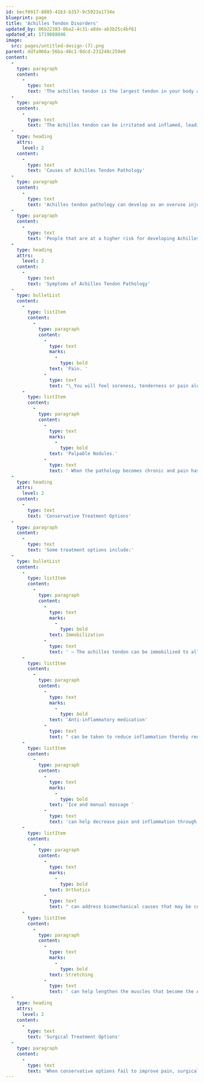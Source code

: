 ```yaml
---
id: becf0917-8085-41b3-b357-9c5923a1734e
blueprint: page
title: 'Achilles Tendon Disorders'
updated_by: 06b22383-0ba2-4c31-a8de-ab3b25c4bf61
updated_at: 1719088046
image:
  src: pages/untitled-design-(7).png
parent: ddfa966a-56ba-48c1-9dcd-231248c259e0
content:
  -
    type: paragraph
    content:
      -
        type: text
        text: 'The achilles tendon is the largest tendon in your body and it connects your calf muscles to your calcaneus or your heel bone. The achilles tendon helps with walking by lifting your heel off of the ground.'
  -
    type: paragraph
    content:
      -
        type: text
        text: 'The Achilles tendon can be irritated and inflamed, leading to Achilles tendonitis. Achilles tendonitis is the acute phase of irritation and inflammation that will potentially lead to pain of the Achilles Tendon. If left untreated, this can develop into Achilles tendinosis, which is a more chronic state of inflammation and pain within the Achilles tendon. This can also lead to degeneration of the Achilles tendon that can happen on its insertion on the calcaneus or heel bone, or within the substance of the Achilles tendon body itself.'
  -
    type: heading
    attrs:
      level: 2
    content:
      -
        type: text
        text: 'Causes of Achilles Tendon Pathology'
  -
    type: paragraph
    content:
      -
        type: text
        text: 'Achilles tendon pathology can develop as an overuse injury which is caused by an increase in some type of repetitive activity that requires the Achilles tendon to function. For example, a sudden increase in the amount of running you are doing may lead to Achilles Tendonitis developing. This type of sudden repetitive movements put alot of stress and strain on the Achilles tendon leading to micro-injury that cannot heal itself because of continued stress being applied to the Achilles tendon. This leads to the structure of the Achilles tendon changing and leading to your pain.'
  -
    type: paragraph
    content:
      -
        type: text
        text: 'People that are at a higher risk for developing Achilles tendon pathology are athletes, “weekend warriors”, laborers and people with flat feet.'
  -
    type: heading
    attrs:
      level: 2
    content:
      -
        type: text
        text: 'Symptoms of Achilles Tendon Pathology'
  -
    type: bulletList
    content:
      -
        type: listItem
        content:
          -
            type: paragraph
            content:
              -
                type: text
                marks:
                  -
                    type: bold
                text: 'Pain. '
              -
                type: text
                text: "\_You will feel soreness, tenderness or pain along the tendon itself or where it inserts on the heel bone."
      -
        type: listItem
        content:
          -
            type: paragraph
            content:
              -
                type: text
                marks:
                  -
                    type: bold
                text: 'Palpable Nodules.'
              -
                type: text
                text: ' When the pathology becomes chronic and pain has been present for some time, you can feel nodules and areas of thickened tissue.'
  -
    type: heading
    attrs:
      level: 2
    content:
      -
        type: text
        text: 'Conservative Treatment Options'
  -
    type: paragraph
    content:
      -
        type: text
        text: 'Some treatment options include:'
  -
    type: bulletList
    content:
      -
        type: listItem
        content:
          -
            type: paragraph
            content:
              -
                type: text
                marks:
                  -
                    type: bold
                text: Immobilization
              -
                type: text
                text: ' – The achilles tendon can be immobilized to allow it to heal and reduce the stress going through the tendon.'
      -
        type: listItem
        content:
          -
            type: paragraph
            content:
              -
                type: text
                marks:
                  -
                    type: bold
                text: 'Anti-inflammatory medication'
              -
                type: text
                text: " can be taken to reduce inflammation thereby reducing pain.\_"
      -
        type: listItem
        content:
          -
            type: paragraph
            content:
              -
                type: text
                marks:
                  -
                    type: bold
                text: 'Ice and manual massage '
              -
                type: text
                text: 'can help decrease pain and inflammation through the tendon as well.'
      -
        type: listItem
        content:
          -
            type: paragraph
            content:
              -
                type: text
                marks:
                  -
                    type: bold
                text: Orthotics
              -
                type: text
                text: " can address biomechanical causes that may be contributing to your Achilles tendon pathology and pain.\_"
      -
        type: listItem
        content:
          -
            type: paragraph
            content:
              -
                type: text
                marks:
                  -
                    type: bold
                text: Stretching
              -
                type: text
                text: ' can help lengthen the muscles that become the Achilles Tendon to decrease the stress placed across the tendon and heel bone.'
  -
    type: heading
    attrs:
      level: 2
    content:
      -
        type: text
        text: 'Surgical Treatment Options'
  -
    type: paragraph
    content:
      -
        type: text
        text: 'When conservative options fail to improve pain, surgical intervention can be offered. Surgery would help repair the tendon. The best surgical treatment option for you will be discussed.'
---
```

